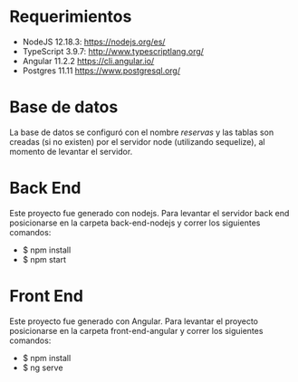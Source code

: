 # Requerimientos
* NodeJS 12.18.3: https://nodejs.org/es/
* TypeScript 3.9.7: http://www.typescriptlang.org/
* Angular 11.2.2 https://cli.angular.io/
* Postgres 11.11 https://www.postgresql.org/

# Base de datos
La base de datos se configuró con el nombre *reservas* y las tablas son creadas (si no existen) por el servidor node (utilizando sequelize), al momento de levantar el servidor.

# Back End
Este proyecto fue generado con nodejs.
Para levantar el servidor back end posicionarse en la carpeta back-end-nodejs y correr los siguientes comandos:
* $ npm install
* $ npm start

# Front End
Este proyecto fue generado con Angular.
Para levantar el proyecto posicionarse en la carpeta front-end-angular y correr los siguientes comandos:
* $ npm install
* $ ng serve
